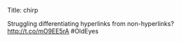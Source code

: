 Title: chirp

Struggling differentiating hyperlinks from non-hyperlinks? <a href="http://t.co/mO9EE5rA">http://t.co/mO9EE5rA</a> #OldEyes
